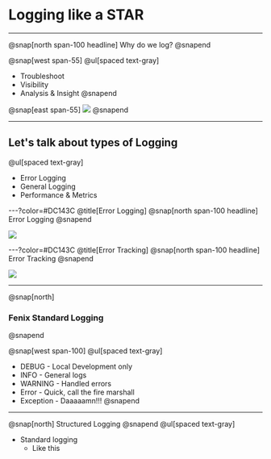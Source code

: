 # Logging like a STAR

---

@snap[north span-100 headline]
Why do we log?
@snapend

@snap[west span-55]
@ul[spaced text-gray]
- Troubleshoot
- Visibility
- Analysis & Insight
@snapend

@snap[east span-55]
![](assets/img/presentation.png)
@snapend

---

## Let's talk about types of Logging
@ul[spaced text-gray]
- Error Logging
- General Logging
- Performance & Metrics

---?color=#DC143C
@title[Error Logging]
@snap[north span-100 headline]
Error Logging
@snapend

![](assets/img/presentation.png)

---?color=#DC143C
@title[Error Tracking]
@snap[north span-100 headline]
Error Tracking
@snapend

![](assets/img/presentation.png)

---
@snap[north]
### Fenix Standard Logging
@snapend

@snap[west span-100]
@ul[spaced text-gray]
- DEBUG - Local Development only
- INFO - General logs
- WARNING - Handled errors
- Error - Quick, call the fire marshall
- Exception - Daaaaamn!!!
@snapend

---

@snap[north]
Structured Logging
@snapend
@ul[spaced text-gray]
- Standard logging
  - Like this
